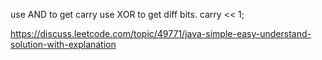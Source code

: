 use AND to get carry
use XOR to get diff bits.
carry << 1;

https://discuss.leetcode.com/topic/49771/java-simple-easy-understand-solution-with-explanation